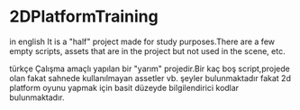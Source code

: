 # 2DPlatformTraining
in english
It is a "half" project made for study purposes.There are a few empty scripts, assets that are in the project but not used in the scene, etc.

türkçe
Çalışma amaçlı yapılan bir "yarım" projedir.Bir kaç boş script,projede olan fakat sahnede kullanılmayan assetler vb. şeyler bulunmaktadır fakat 2d platform oyunu yapmak için basit düzeyde bilgilendirici kodlar bulunmaktadır.

